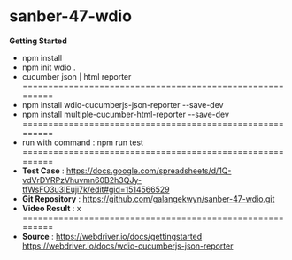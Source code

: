 # sanber-47-wdio

**Getting Started**

- npm install
- npm init wdio .
- cucumber json | html reporter
=========================================================
- npm install wdio-cucumberjs-json-reporter --save-dev
- npm install multiple-cucumber-html-reporter --save-dev
=========================================================
- run with command : npm run test
=========================================================
- **Test Case**         : https://docs.google.com/spreadsheets/d/1Q-vdVrDYRPzVhuvmn60B2h3QJy-tfWsFO3u3IEuji7k/edit#gid=1514566529
- **Git Repository**    : https://github.com/galangekwyn/sanber-47-wdio.git
- **Video Result**      : x
=========================================================
- **Source** :
https://webdriver.io/docs/gettingstarted
https://webdriver.io/docs/wdio-cucumberjs-json-reporter
